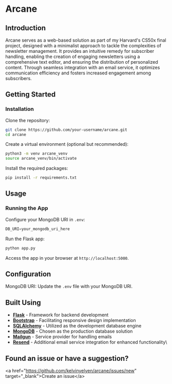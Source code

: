 # Arcane

## Introduction

Arcane serves as a web-based solution as part of my Harvard's CS50x final project, designed with a minimalist approach to tackle the complexities of newsletter management. It provides an intuitive remedy for subscriber handling, enabling the creation of engaging newsletters using a comprehensive text editor, and ensuring the distribution of personalized content. Through seamless integration with an email service, it optimizes communication efficiency and fosters increased engagement among subscribers.


## Getting Started

### Installation

Clone the repository:

```bash
git clone https://github.com/your-username/arcane.git
cd arcane
```

Create a virtual environment (optional but recommended):

```bash
python3 -m venv arcane_venv
source arcane_venv/bin/activate
```

Install the required packages:

```bash
pip install -r requirements.txt
```

## Usage

### Running the App

Configure your MongoDB URI in `.env`:

```python
DB_URI=your_mongodb_uri_here
```

Run the Flask app:

```bash
python app.py
```

Access the app in your browser at `http://localhost:5000`.

## Configuration

MongoDB URI: Update the `.env` file with your MongoDB URI.


## Built Using

- [**Flask**](https://flask.palletsprojects.com/en/2.3.x/) - Framework for backend development
- [**Bootstrap**](https://getbootstrap.com/) - Facilitating responsive design implementation
- [**SQLAlchemy**](https://www.sqlalchemy.org/) - Utilized as the development database engine
- [**MongoDB**](https://www.mongodb.com/) - Chosen as the production database solution
- [**Mailgun**](https://www.mailgun.com/) - Service provider for handling emails
- [**Resend**](https://resend.com/) - Additional email service integration for enhanced functionality\

  
## Found an issue or have a suggestion?

&lt;a href="https://github.com/kelvinyelyen/arcane/issues/new" target="\_blank"&gt;Create an issue&lt;/a&gt;
